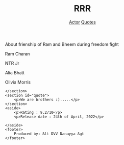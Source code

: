 <!DOCTYPE html>
<html lang="en">
<head>
    <meta charset="UTF-8">
    <meta http-equiv="X-UA-Compatible" content="IE=edge">
    <meta name="viewport" content="width=device-width, initial-scale=1.0">
    <title>Semantic IMDB</title>
</head>
<body>
    <header>
        <h1>RRR</h1>
        <nav>
            <a href="#" id="nav-actors">Actor</a>
            <a href="#" id="nav-quote">Quotes</a>
        </nav>
    </header>
    <summary>
        About frienship of Ram and Bheem during freedom fight
    </summary>
    <section id="actor">
        <p>Ram Charan</p>
        <p>NTR Jr</p>
        <p>Alia Bhatt</p>
        <p>Olivia Morris</p>

    </section>
    <section id="quote">
        <p>We are brothers :).....</p>
    </section>
    <aside>
        <p>Rating : 9.2/10</p>
        <p>Release date : 24th of April, 2022</p>

    </aside>
    <footer>
        Produced by: &lt DVV Danayya &gt
    </footer>


</body>
</html>
